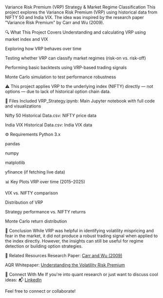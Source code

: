 Variance Risk Premium (VRP) Strategy & Market Regime Classification
This project explores the Variance Risk Premium (VRP) using historical data from NIFTY 50 and India VIX. The idea was inspired by the research paper "Variance Risk Premium" by Carr and Wu (2009).

🔍 What This Project Covers
Understanding and calculating VRP using market index and VIX

Exploring how VRP behaves over time

Testing whether VRP can classify market regimes (risk-on vs. risk-off)

Performing basic backtests using VRP-based trading signals

Monte Carlo simulation to test performance robustness

⚠️ This project applies VRP to the underlying index (NIFTY) directly — not options — due to lack of historical option chain data.

📁 Files Included
VRP_Strategy.ipynb: Main Jupyter notebook with full code and visualizations

Nifty 50 Historical Data.csv: NIFTY price data

India VIX Historical Data.csv: India VIX data

⚙️ Requirements
Python 3.x

pandas

numpy

matplotlib

yfinance (if fetching live data)

📊 Key Plots
VRP over time (2015–2025)

VIX vs. NIFTY comparison

Distribution of VRP

Strategy performance vs. NIFTY returns

Monte Carlo return distribution

📌 Conclusion
While VRP was helpful in identifying volatility mispricing and fear in the market, it did not produce a robust trading signal when applied to the index directly. However, the insights can still be useful for regime detection or building option strategies.

🔗 Related Resources
Research Paper: [Carr and Wu (2009)](https://engineering.nyu.edu/sites/default/files/2019-01/CarrReviewofFinStudiesMarch2009-a.pdf)

AQR Whitepaper: [Understanding the Volatility Risk Premium](https://www.aqr.com/-/media/AQR/Documents/Whitepapers/Understanding-the-Volatility-Risk-Premium.pdf)

🤝 Connect With Me
If you're into quant research or just want to discuss cool ideas:
📬 [LinkedIn](https://www.linkedin.com/in/roshan-zambare-304905253/)

Feel free to connect or collaborate!
